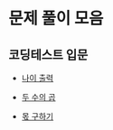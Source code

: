 # 문제 풀이 모음

## 코딩테스트 입문

- [나이 출력](https://github.com/whistleJs/algorithm-zip/tree/main/Programmers/Javascript/Level0/%EB%82%98%EC%9D%B4%20%EC%B6%9C%EB%A0%A5)

- [두 수의 곱](https://github.com/whistleJs/algorithm-zip/tree/main/Programmers/Javascript/Level0/%EB%91%90%20%EC%88%98%EC%9D%98%20%EA%B3%B1)

- [몫 구하기](https://github.com/whistleJs/algorithm-zip/tree/main/Programmers/Javascript/Level0/%EB%AA%AB%20%EA%B5%AC%ED%95%98%EA%B8%B0)